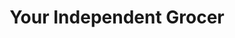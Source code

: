 ---
title: "Your Independent Grocer"
url: /kemptville/your-independent-grocer/
shop: supermarket
---